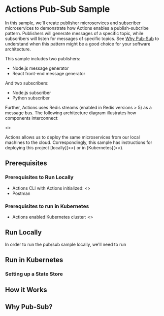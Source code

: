 # Actions Pub-Sub Sample

In this sample, we'll create publisher microservices and subscriber microservices to demonstrate how Actions enables a publish-subcribe pattern. Publishers will generate messages of a specific topic, while subscribers will listen for messages of specific topics. See [Why Pub-Sub](<INSERTLINK>) to understand when this pattern might be a good choice for your software architecture.

This sample includes two publishers:

- Node.js message generator
- React front-end message generator

And two subscribers: 
 
- Node.js subscriber
- Python subscriber

Further, Actions uses Redis streams (enabled in Redis versions > 5) as a message bus. The following architecture diagram illustrates how components interconnect:

<<INSERT ARCHITECTURE DIAGRAM>>

Actions allows us to deploy the same microservices from our local machines to the cloud. Correspondingly, this sample has instructions for deploying this project [locally](<<INSERT LINK>>) or in [Kubernetes](<<INSERT LINK>>). 

## Prerequisites

### Prerequisites to Run Locally

- Actions CLI with Actions initialized: <<INSERT DOCUMENTATION LINK>>
- Postman

### Prerequisites to run in Kubernetes

- Actions enabled Kubernetes cluster: <<INSERT DOCUMENTATION LINK>>

## Run Locally

In order to run the pub/sub sample locally, we'll need to run 


## Run in Kubernetes

### Setting up a State Store

## How it Works

## Why Pub-Sub?